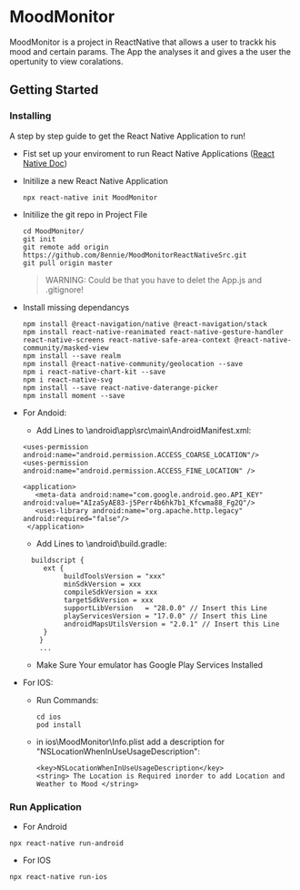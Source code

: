 # MoodMonitor
MoodMonitor is a project in ReactNative that allows a user to trackk his mood and certain params. The App the analyses it and gives a the user the opertunity to view coralations. 

## Getting Started

### Installing

A step by step guide to get the React Native Application to run!

* Fist set up your enviroment to run React Native Applications
  ([React Native Doc](https://reactnative.dev/docs/environment-setup))
* Initilize a new React Native Application
  ```
  npx react-native init MoodMonitor
  ```

* Initilize the git repo in Project File
  ```
  cd MoodMonitor/
  git init
  git remote add origin https://github.com/8ennie/MoodMonitorReactNativeSrc.git
  git pull origin master
  ```
  > WARNING: Could be that you have to delet the App.js and .gitignore!

* Install missing dependancys
  ```
  npm install @react-navigation/native @react-navigation/stack
  npm install react-native-reanimated react-native-gesture-handler react-native-screens react-native-safe-area-context @react-native-community/masked-view
  npm install --save realm
  npm install @react-native-community/geolocation --save
  npm i react-native-chart-kit --save
  npm i react-native-svg
  npm install --save react-native-daterange-picker
  npm install moment --save
  ```
* For Andoid:
  * Add Lines to \android\app\src\main\AndroidManifest.xml:
  ```
  <uses-permission android:name="android.permission.ACCESS_COARSE_LOCATION"/>
  <uses-permission android:name="android.permission.ACCESS_FINE_LOCATION" />
  ```
  ```
  <application>
     <meta-data android:name="com.google.android.geo.API_KEY" android:value="AIzaSyAE83-j5Perr4b6hk7b1_Kfcwma88_Fg2Q"/>
     <uses-library android:name="org.apache.http.legacy" android:required="false"/>
   </application>
  ```
  * Add Lines to \android\build.gradle:
  ```
    buildscript {
       ext {
            buildToolsVersion = "xxx"
            minSdkVersion = xxx
            compileSdkVersion = xxx
            targetSdkVersion = xxx
            supportLibVersion   = "28.0.0" // Insert this Line
            playServicesVersion = "17.0.0" // Insert this Line
            androidMapsUtilsVersion = "2.0.1" // Insert this Line
       }
      }
      ...
    ```
    * Make Sure Your emulator has Google Play Services Installed

* For IOS:
  * Run Commands:
    ```
    cd ios
    pod install
    ```
  * in ios\MoodMonitor\Info.plist add a description for "NSLocationWhenInUseUsageDescription":
    ```
    <key>NSLocationWhenInUseUsageDescription</key>
    <string> The Location is Required inorder to add Location and Weather to Mood </string>
     ```
### Run Application

* For Android
```
npx react-native run-android
```
* For IOS
```
npx react-native run-ios
```


